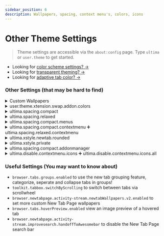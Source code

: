 ```yaml
---
sidebar_position: 6
description: Wallpapers, spacing, context menu's, colors, icons
---
```


# Other Theme Settings

> Theme settings are accessible via the `about:config` page. Type `ultima` or `user.theme` to get started.

- Looking for [color scheme settings? ->](https://github.com/soulhotel/FF-ULTIMA/wiki/Color-Schemes)
- Looking for [transparent theming? ->](https://github.com/soulhotel/FF-ULTIMA/wiki/Transparent-Theming)
- Looking for [adaptive tab color? ->](https://github.com/soulhotel/FF-ULTIMA/wiki/Adaptive-Tab-Color-Configuration)

<!--
-----------------------------------------------------------------------------------------------------------------------
-----------------------------------------------------------------------------------------------------------------------
-----------------------------------------------------------------------------------------------------------------------
-->

### Other Settings (that may be hard to find)

<details>
<summary>Custom Wallpapers</summary>

- `user.theme.wallpaper` settings allow you to force a specific wallpaper for the new tab page. try to use only one.
<iframe width="100%" height="490" src="https://github.com/user-attachments/assets/f2d564fb-5382-4696-a219-660c6b96c8ae" title="YouTube video player" frameborder="0" allow="accelerometer; autoplay; clipboard-write; encrypted-media; gyroscope; picture-in-picture; web-share; fullscreen" referrerpolicy="strict-origin-when-cross-origin" allowfullscreen></iframe>
</details>

<details>
<summary>user.theme.xtension.swap.addon.colors</summary>

Use `user.theme.xtension.swap.addon.colors` to swap add-on theme colors.
<iframe width="100%" height="490" src="https://www.youtube.com/embed/jYbccJ1nXzk?si=F9jY24aOYcAKUmXy" title="YouTube video player" frameborder="0" allow="accelerometer; autoplay; clipboard-write; encrypted-media; gyroscope; picture-in-picture; web-share; fullscreen" referrerpolicy="strict-origin-when-cross-origin" allowfullscreen></iframe>
</details>

<details>
<summary>ultima.spacing.compact</summary>

- Removes borders, rounding, shrinks tabs by a tiny percentage
<iframe width="100%" height="490" src="https://github.com/user-attachments/assets/22489b0c-3b99-48ed-897b-e2926e6672bd" title="YouTube video player" frameborder="0" allow="accelerometer; autoplay; clipboard-write; encrypted-media; gyroscope; picture-in-picture; web-share; fullscreen" referrerpolicy="strict-origin-when-cross-origin" allowfullscreen></iframe>
</details>

<details>
<summary>ultima.spacing.relaxed</summary>

- More "comfy" spacing between browser content, goes well with Side View extensions and Ultra-Wide displays
![Screenshot_20250520_225549](https://github.com/user-attachments/assets/dd41b966-c48e-405d-8378-30d76fc19734)
</details>

<details>
<summary>ultima.spacing.compact.menus</summary>

- for a more compact menu panel / extension panel
<img height="400px" alt="Image" src="https://github.com/user-attachments/assets/0a2466b9-9588-470a-8f0c-4ddb05ccbf44" />
<img height="400px" alt="Image" src="https://github.com/user-attachments/assets/6de48734-db2b-4bc6-a6af-33bd3cf1ed0e" />
</details>

<details>
<summary>ultima.spacing.compact.contextmenu ➕ ultima.spacing.relaxed.contextmenu</summary>

- Spacing of context menu items
- Mac OS needs to use firefoxes gtk context menu `widget.macos.native-context-menus`
- Mac OS Users *should* use the gtk context menu, because it matches FF Ultimas theme.
![context menu spacing](https://github.com/user-attachments/assets/87528b41-76a3-45e1-b492-915662df00d1)
</details>

<details>
<summary>ultima.xstyle.newtab.rounded</summary>

- MAKE ELEMENTS ON THE NEW TAB PAGE MORE ROUND
![new tab rounded elements](https://github.com/user-attachments/assets/ddc4da6f-6975-4f61-a8cd-cf734b7354d0)
</details>

<details>
<summary>ultima.xstyle.private</summary>

- Private Window Home Page: Strong purple background removed, text removed. Less is more sometimes.
![image](https://github.com/user-attachments/assets/aca4afd4-8bdb-47b5-98e9-7bcfddd68a23)
</details>

<details>
<summary>ultima.spacing.compact.addonmanager</summary>

- Makes the addon manager & themes page a compact grid layout
![compactaddon](https://github.com/user-attachments/assets/9f038884-f672-49ef-8108-db58809cdddc)
</details>

<details>
<summary>ultima.disable.contextmenu.icons ➕ ultima.disable.contextmenu.icons.all</summary>

- to disable the icons in context menus
<img width="238" height="455" alt="image" src="https://github.com/user-attachments/assets/2d9d366d-cc7c-4609-9519-9da766be01b4" />
<img width="290" height="481" alt="Screenshot_20250824_171915" src="https://github.com/user-attachments/assets/44f52baf-ee68-4275-94b5-ac469c812401" />
</details>



### Useful Settings (You may want to know about)

- `browser.tabs.groups.enabled` to use the new tab grouping feature, categorize, seperate and collapse tabs in groups!
- `toolkit.tabbox.switchByScrolling` to switch between tabs via scrollwheel
- `browser.newtabpage.activity-stream.newtabWallpapers.v2.enabled` to set more custom New Tab Page wallpapers
- `browser.tabs.hoverPreview.enabled` view an image preview of a hovered tab
- `browser.newtabpage.activity-stream.improvesearch.handoffToAwesomebar` to disable the New Tab Page search bar
